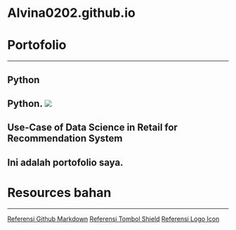 # Alvina0202.github.io
# Portofolio
---
## Python
Python.
[![](https://img.shields.io/badge/Google_ColabRun_on_Google_Colab-orange?logo=googlecolab&style=flatsquare)](https://colab.research.google.com/drive/1ICUwr-MO6xqCP1HlAYOHgOBImMuUqCer?usp=share_link)
---
## Use-Case of Data Science in Retail for Recommendation System
Ini adalah portofolio saya.
--
# Resources bahan
---
[Referensi Github Markdown](https://github.com/adam-p/markdownhere/wiki/Markdown-Cheatsheet)
[Referensi Tombol Shield](https://shields.io/#your-badge)
[Referensi Logo Icon](https://simpleicons.org/)
